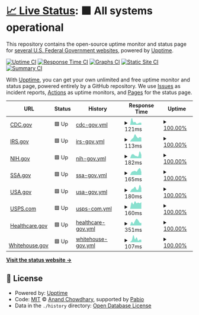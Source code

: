 # [📈 Live Status](https://derrick-roach.github.io/us-fed-gov-uptime): <!--live status--> **🟩 All systems operational**

This repository contains the open-source uptime monitor and status page for [several U.S. Federal Government websites](https://derrick-roach.github.io/us-fed-gov-uptime), powered by [Upptime](https://github.com/upptime/upptime).

[![Uptime CI](https://github.com/derrick-roach/us-fed-gov-uptime/workflows/Uptime%20CI/badge.svg)](https://github.com/derrick-roach/us-fed-gov-uptime/actions?query=workflow%3A%22Uptime+CI%22)
[![Response Time CI](https://github.com/derrick-roach/us-fed-gov-uptime/workflows/Response%20Time%20CI/badge.svg)](https://github.com/derrick-roach/us-fed-gov-uptime/actions?query=workflow%3A%22Response+Time+CI%22)
[![Graphs CI](https://github.com/derrick-roach/us-fed-gov-uptime/workflows/Graphs%20CI/badge.svg)](https://github.com/derrick-roach/us-fed-gov-uptime/actions?query=workflow%3A%22Graphs+CI%22)
[![Static Site CI](https://github.com/derrick-roach/us-fed-gov-uptime/workflows/Static%20Site%20CI/badge.svg)](https://github.com/derrick-roach/us-fed-gov-uptime/actions?query=workflow%3A%22Static+Site+CI%22)
[![Summary CI](https://github.com/derrick-roach/us-fed-gov-uptime/workflows/Summary%20CI/badge.svg)](https://github.com/derrick-roach/us-fed-gov-uptime/actions?query=workflow%3A%22Summary+CI%22)

With [Upptime](https://upptime.js.org), you can get your own unlimited and free uptime monitor and status page, powered entirely by a GitHub repository. We use [Issues](https://github.com/derrick-roach/us-fed-gov-uptime/issues) as incident reports, [Actions](https://github.com/derrick-roach/us-fed-gov-uptime/actions) as uptime monitors, and [Pages](https://derrick-roach.github.io/us-fed-gov-uptime) for the status page.

<!--start: status pages-->
<!-- This summary is generated by Upptime (https://github.com/upptime/upptime) -->
<!-- Do not edit this manually, your changes will be overwritten -->
<!-- prettier-ignore -->
| URL | Status | History | Response Time | Uptime |
| --- | ------ | ------- | ------------- | ------ |
| <img alt="" src="https://icons.duckduckgo.com/ip3/www.cdc.gov.ico" height="13"> [CDC.gov](https://www.cdc.gov) | 🟩 Up | [cdc-gov.yml](https://github.com/derrick-roach/us-fed-gov-uptime/commits/HEAD/history/cdc-gov.yml) | <details><summary><img alt="Response time graph" src="./graphs/cdc-gov/response-time-week.png" height="20"> 121ms</summary><br><a href="https://derrick-roach.github.io/us-fed-gov-uptime/history/cdc-gov"><img alt="Response time 134" src="https://img.shields.io/endpoint?url=https%3A%2F%2Fraw.githubusercontent.com%2Fderrick-roach%2Fus-fed-gov-uptime%2FHEAD%2Fapi%2Fcdc-gov%2Fresponse-time.json"></a><br><a href="https://derrick-roach.github.io/us-fed-gov-uptime/history/cdc-gov"><img alt="24-hour response time 87" src="https://img.shields.io/endpoint?url=https%3A%2F%2Fraw.githubusercontent.com%2Fderrick-roach%2Fus-fed-gov-uptime%2FHEAD%2Fapi%2Fcdc-gov%2Fresponse-time-day.json"></a><br><a href="https://derrick-roach.github.io/us-fed-gov-uptime/history/cdc-gov"><img alt="7-day response time 121" src="https://img.shields.io/endpoint?url=https%3A%2F%2Fraw.githubusercontent.com%2Fderrick-roach%2Fus-fed-gov-uptime%2FHEAD%2Fapi%2Fcdc-gov%2Fresponse-time-week.json"></a><br><a href="https://derrick-roach.github.io/us-fed-gov-uptime/history/cdc-gov"><img alt="30-day response time 108" src="https://img.shields.io/endpoint?url=https%3A%2F%2Fraw.githubusercontent.com%2Fderrick-roach%2Fus-fed-gov-uptime%2FHEAD%2Fapi%2Fcdc-gov%2Fresponse-time-month.json"></a><br><a href="https://derrick-roach.github.io/us-fed-gov-uptime/history/cdc-gov"><img alt="1-year response time 134" src="https://img.shields.io/endpoint?url=https%3A%2F%2Fraw.githubusercontent.com%2Fderrick-roach%2Fus-fed-gov-uptime%2FHEAD%2Fapi%2Fcdc-gov%2Fresponse-time-year.json"></a></details> | <details><summary><a href="https://derrick-roach.github.io/us-fed-gov-uptime/history/cdc-gov">100.00%</a></summary><a href="https://derrick-roach.github.io/us-fed-gov-uptime/history/cdc-gov"><img alt="All-time uptime 100.00%" src="https://img.shields.io/endpoint?url=https%3A%2F%2Fraw.githubusercontent.com%2Fderrick-roach%2Fus-fed-gov-uptime%2FHEAD%2Fapi%2Fcdc-gov%2Fuptime.json"></a><br><a href="https://derrick-roach.github.io/us-fed-gov-uptime/history/cdc-gov"><img alt="24-hour uptime 100.00%" src="https://img.shields.io/endpoint?url=https%3A%2F%2Fraw.githubusercontent.com%2Fderrick-roach%2Fus-fed-gov-uptime%2FHEAD%2Fapi%2Fcdc-gov%2Fuptime-day.json"></a><br><a href="https://derrick-roach.github.io/us-fed-gov-uptime/history/cdc-gov"><img alt="7-day uptime 100.00%" src="https://img.shields.io/endpoint?url=https%3A%2F%2Fraw.githubusercontent.com%2Fderrick-roach%2Fus-fed-gov-uptime%2FHEAD%2Fapi%2Fcdc-gov%2Fuptime-week.json"></a><br><a href="https://derrick-roach.github.io/us-fed-gov-uptime/history/cdc-gov"><img alt="30-day uptime 100.00%" src="https://img.shields.io/endpoint?url=https%3A%2F%2Fraw.githubusercontent.com%2Fderrick-roach%2Fus-fed-gov-uptime%2FHEAD%2Fapi%2Fcdc-gov%2Fuptime-month.json"></a><br><a href="https://derrick-roach.github.io/us-fed-gov-uptime/history/cdc-gov"><img alt="1-year uptime 100.00%" src="https://img.shields.io/endpoint?url=https%3A%2F%2Fraw.githubusercontent.com%2Fderrick-roach%2Fus-fed-gov-uptime%2FHEAD%2Fapi%2Fcdc-gov%2Fuptime-year.json"></a></details>
| <img alt="" src="https://icons.duckduckgo.com/ip3/www.irs.gov.ico" height="13"> [IRS.gov](https://www.irs.gov) | 🟩 Up | [irs-gov.yml](https://github.com/derrick-roach/us-fed-gov-uptime/commits/HEAD/history/irs-gov.yml) | <details><summary><img alt="Response time graph" src="./graphs/irs-gov/response-time-week.png" height="20"> 113ms</summary><br><a href="https://derrick-roach.github.io/us-fed-gov-uptime/history/irs-gov"><img alt="Response time 168" src="https://img.shields.io/endpoint?url=https%3A%2F%2Fraw.githubusercontent.com%2Fderrick-roach%2Fus-fed-gov-uptime%2FHEAD%2Fapi%2Firs-gov%2Fresponse-time.json"></a><br><a href="https://derrick-roach.github.io/us-fed-gov-uptime/history/irs-gov"><img alt="24-hour response time 102" src="https://img.shields.io/endpoint?url=https%3A%2F%2Fraw.githubusercontent.com%2Fderrick-roach%2Fus-fed-gov-uptime%2FHEAD%2Fapi%2Firs-gov%2Fresponse-time-day.json"></a><br><a href="https://derrick-roach.github.io/us-fed-gov-uptime/history/irs-gov"><img alt="7-day response time 113" src="https://img.shields.io/endpoint?url=https%3A%2F%2Fraw.githubusercontent.com%2Fderrick-roach%2Fus-fed-gov-uptime%2FHEAD%2Fapi%2Firs-gov%2Fresponse-time-week.json"></a><br><a href="https://derrick-roach.github.io/us-fed-gov-uptime/history/irs-gov"><img alt="30-day response time 145" src="https://img.shields.io/endpoint?url=https%3A%2F%2Fraw.githubusercontent.com%2Fderrick-roach%2Fus-fed-gov-uptime%2FHEAD%2Fapi%2Firs-gov%2Fresponse-time-month.json"></a><br><a href="https://derrick-roach.github.io/us-fed-gov-uptime/history/irs-gov"><img alt="1-year response time 168" src="https://img.shields.io/endpoint?url=https%3A%2F%2Fraw.githubusercontent.com%2Fderrick-roach%2Fus-fed-gov-uptime%2FHEAD%2Fapi%2Firs-gov%2Fresponse-time-year.json"></a></details> | <details><summary><a href="https://derrick-roach.github.io/us-fed-gov-uptime/history/irs-gov">100.00%</a></summary><a href="https://derrick-roach.github.io/us-fed-gov-uptime/history/irs-gov"><img alt="All-time uptime 100.00%" src="https://img.shields.io/endpoint?url=https%3A%2F%2Fraw.githubusercontent.com%2Fderrick-roach%2Fus-fed-gov-uptime%2FHEAD%2Fapi%2Firs-gov%2Fuptime.json"></a><br><a href="https://derrick-roach.github.io/us-fed-gov-uptime/history/irs-gov"><img alt="24-hour uptime 100.00%" src="https://img.shields.io/endpoint?url=https%3A%2F%2Fraw.githubusercontent.com%2Fderrick-roach%2Fus-fed-gov-uptime%2FHEAD%2Fapi%2Firs-gov%2Fuptime-day.json"></a><br><a href="https://derrick-roach.github.io/us-fed-gov-uptime/history/irs-gov"><img alt="7-day uptime 100.00%" src="https://img.shields.io/endpoint?url=https%3A%2F%2Fraw.githubusercontent.com%2Fderrick-roach%2Fus-fed-gov-uptime%2FHEAD%2Fapi%2Firs-gov%2Fuptime-week.json"></a><br><a href="https://derrick-roach.github.io/us-fed-gov-uptime/history/irs-gov"><img alt="30-day uptime 100.00%" src="https://img.shields.io/endpoint?url=https%3A%2F%2Fraw.githubusercontent.com%2Fderrick-roach%2Fus-fed-gov-uptime%2FHEAD%2Fapi%2Firs-gov%2Fuptime-month.json"></a><br><a href="https://derrick-roach.github.io/us-fed-gov-uptime/history/irs-gov"><img alt="1-year uptime 100.00%" src="https://img.shields.io/endpoint?url=https%3A%2F%2Fraw.githubusercontent.com%2Fderrick-roach%2Fus-fed-gov-uptime%2FHEAD%2Fapi%2Firs-gov%2Fuptime-year.json"></a></details>
| <img alt="" src="https://icons.duckduckgo.com/ip3/www.nih.gov.ico" height="13"> [NIH.gov](https://www.nih.gov) | 🟩 Up | [nih-gov.yml](https://github.com/derrick-roach/us-fed-gov-uptime/commits/HEAD/history/nih-gov.yml) | <details><summary><img alt="Response time graph" src="./graphs/nih-gov/response-time-week.png" height="20"> 182ms</summary><br><a href="https://derrick-roach.github.io/us-fed-gov-uptime/history/nih-gov"><img alt="Response time 319" src="https://img.shields.io/endpoint?url=https%3A%2F%2Fraw.githubusercontent.com%2Fderrick-roach%2Fus-fed-gov-uptime%2FHEAD%2Fapi%2Fnih-gov%2Fresponse-time.json"></a><br><a href="https://derrick-roach.github.io/us-fed-gov-uptime/history/nih-gov"><img alt="24-hour response time 175" src="https://img.shields.io/endpoint?url=https%3A%2F%2Fraw.githubusercontent.com%2Fderrick-roach%2Fus-fed-gov-uptime%2FHEAD%2Fapi%2Fnih-gov%2Fresponse-time-day.json"></a><br><a href="https://derrick-roach.github.io/us-fed-gov-uptime/history/nih-gov"><img alt="7-day response time 182" src="https://img.shields.io/endpoint?url=https%3A%2F%2Fraw.githubusercontent.com%2Fderrick-roach%2Fus-fed-gov-uptime%2FHEAD%2Fapi%2Fnih-gov%2Fresponse-time-week.json"></a><br><a href="https://derrick-roach.github.io/us-fed-gov-uptime/history/nih-gov"><img alt="30-day response time 221" src="https://img.shields.io/endpoint?url=https%3A%2F%2Fraw.githubusercontent.com%2Fderrick-roach%2Fus-fed-gov-uptime%2FHEAD%2Fapi%2Fnih-gov%2Fresponse-time-month.json"></a><br><a href="https://derrick-roach.github.io/us-fed-gov-uptime/history/nih-gov"><img alt="1-year response time 319" src="https://img.shields.io/endpoint?url=https%3A%2F%2Fraw.githubusercontent.com%2Fderrick-roach%2Fus-fed-gov-uptime%2FHEAD%2Fapi%2Fnih-gov%2Fresponse-time-year.json"></a></details> | <details><summary><a href="https://derrick-roach.github.io/us-fed-gov-uptime/history/nih-gov">100.00%</a></summary><a href="https://derrick-roach.github.io/us-fed-gov-uptime/history/nih-gov"><img alt="All-time uptime 99.98%" src="https://img.shields.io/endpoint?url=https%3A%2F%2Fraw.githubusercontent.com%2Fderrick-roach%2Fus-fed-gov-uptime%2FHEAD%2Fapi%2Fnih-gov%2Fuptime.json"></a><br><a href="https://derrick-roach.github.io/us-fed-gov-uptime/history/nih-gov"><img alt="24-hour uptime 100.00%" src="https://img.shields.io/endpoint?url=https%3A%2F%2Fraw.githubusercontent.com%2Fderrick-roach%2Fus-fed-gov-uptime%2FHEAD%2Fapi%2Fnih-gov%2Fuptime-day.json"></a><br><a href="https://derrick-roach.github.io/us-fed-gov-uptime/history/nih-gov"><img alt="7-day uptime 100.00%" src="https://img.shields.io/endpoint?url=https%3A%2F%2Fraw.githubusercontent.com%2Fderrick-roach%2Fus-fed-gov-uptime%2FHEAD%2Fapi%2Fnih-gov%2Fuptime-week.json"></a><br><a href="https://derrick-roach.github.io/us-fed-gov-uptime/history/nih-gov"><img alt="30-day uptime 100.00%" src="https://img.shields.io/endpoint?url=https%3A%2F%2Fraw.githubusercontent.com%2Fderrick-roach%2Fus-fed-gov-uptime%2FHEAD%2Fapi%2Fnih-gov%2Fuptime-month.json"></a><br><a href="https://derrick-roach.github.io/us-fed-gov-uptime/history/nih-gov"><img alt="1-year uptime 99.98%" src="https://img.shields.io/endpoint?url=https%3A%2F%2Fraw.githubusercontent.com%2Fderrick-roach%2Fus-fed-gov-uptime%2FHEAD%2Fapi%2Fnih-gov%2Fuptime-year.json"></a></details>
| <img alt="" src="https://icons.duckduckgo.com/ip3/www.ssa.gov.ico" height="13"> [SSA.gov](https://www.ssa.gov) | 🟩 Up | [ssa-gov.yml](https://github.com/derrick-roach/us-fed-gov-uptime/commits/HEAD/history/ssa-gov.yml) | <details><summary><img alt="Response time graph" src="./graphs/ssa-gov/response-time-week.png" height="20"> 165ms</summary><br><a href="https://derrick-roach.github.io/us-fed-gov-uptime/history/ssa-gov"><img alt="Response time 192" src="https://img.shields.io/endpoint?url=https%3A%2F%2Fraw.githubusercontent.com%2Fderrick-roach%2Fus-fed-gov-uptime%2FHEAD%2Fapi%2Fssa-gov%2Fresponse-time.json"></a><br><a href="https://derrick-roach.github.io/us-fed-gov-uptime/history/ssa-gov"><img alt="24-hour response time 115" src="https://img.shields.io/endpoint?url=https%3A%2F%2Fraw.githubusercontent.com%2Fderrick-roach%2Fus-fed-gov-uptime%2FHEAD%2Fapi%2Fssa-gov%2Fresponse-time-day.json"></a><br><a href="https://derrick-roach.github.io/us-fed-gov-uptime/history/ssa-gov"><img alt="7-day response time 165" src="https://img.shields.io/endpoint?url=https%3A%2F%2Fraw.githubusercontent.com%2Fderrick-roach%2Fus-fed-gov-uptime%2FHEAD%2Fapi%2Fssa-gov%2Fresponse-time-week.json"></a><br><a href="https://derrick-roach.github.io/us-fed-gov-uptime/history/ssa-gov"><img alt="30-day response time 171" src="https://img.shields.io/endpoint?url=https%3A%2F%2Fraw.githubusercontent.com%2Fderrick-roach%2Fus-fed-gov-uptime%2FHEAD%2Fapi%2Fssa-gov%2Fresponse-time-month.json"></a><br><a href="https://derrick-roach.github.io/us-fed-gov-uptime/history/ssa-gov"><img alt="1-year response time 192" src="https://img.shields.io/endpoint?url=https%3A%2F%2Fraw.githubusercontent.com%2Fderrick-roach%2Fus-fed-gov-uptime%2FHEAD%2Fapi%2Fssa-gov%2Fresponse-time-year.json"></a></details> | <details><summary><a href="https://derrick-roach.github.io/us-fed-gov-uptime/history/ssa-gov">100.00%</a></summary><a href="https://derrick-roach.github.io/us-fed-gov-uptime/history/ssa-gov"><img alt="All-time uptime 100.00%" src="https://img.shields.io/endpoint?url=https%3A%2F%2Fraw.githubusercontent.com%2Fderrick-roach%2Fus-fed-gov-uptime%2FHEAD%2Fapi%2Fssa-gov%2Fuptime.json"></a><br><a href="https://derrick-roach.github.io/us-fed-gov-uptime/history/ssa-gov"><img alt="24-hour uptime 100.00%" src="https://img.shields.io/endpoint?url=https%3A%2F%2Fraw.githubusercontent.com%2Fderrick-roach%2Fus-fed-gov-uptime%2FHEAD%2Fapi%2Fssa-gov%2Fuptime-day.json"></a><br><a href="https://derrick-roach.github.io/us-fed-gov-uptime/history/ssa-gov"><img alt="7-day uptime 100.00%" src="https://img.shields.io/endpoint?url=https%3A%2F%2Fraw.githubusercontent.com%2Fderrick-roach%2Fus-fed-gov-uptime%2FHEAD%2Fapi%2Fssa-gov%2Fuptime-week.json"></a><br><a href="https://derrick-roach.github.io/us-fed-gov-uptime/history/ssa-gov"><img alt="30-day uptime 100.00%" src="https://img.shields.io/endpoint?url=https%3A%2F%2Fraw.githubusercontent.com%2Fderrick-roach%2Fus-fed-gov-uptime%2FHEAD%2Fapi%2Fssa-gov%2Fuptime-month.json"></a><br><a href="https://derrick-roach.github.io/us-fed-gov-uptime/history/ssa-gov"><img alt="1-year uptime 100.00%" src="https://img.shields.io/endpoint?url=https%3A%2F%2Fraw.githubusercontent.com%2Fderrick-roach%2Fus-fed-gov-uptime%2FHEAD%2Fapi%2Fssa-gov%2Fuptime-year.json"></a></details>
| <img alt="" src="https://icons.duckduckgo.com/ip3/www.usa.gov.ico" height="13"> [USA.gov](https://www.usa.gov) | 🟩 Up | [usa-gov.yml](https://github.com/derrick-roach/us-fed-gov-uptime/commits/HEAD/history/usa-gov.yml) | <details><summary><img alt="Response time graph" src="./graphs/usa-gov/response-time-week.png" height="20"> 180ms</summary><br><a href="https://derrick-roach.github.io/us-fed-gov-uptime/history/usa-gov"><img alt="Response time 164" src="https://img.shields.io/endpoint?url=https%3A%2F%2Fraw.githubusercontent.com%2Fderrick-roach%2Fus-fed-gov-uptime%2FHEAD%2Fapi%2Fusa-gov%2Fresponse-time.json"></a><br><a href="https://derrick-roach.github.io/us-fed-gov-uptime/history/usa-gov"><img alt="24-hour response time 180" src="https://img.shields.io/endpoint?url=https%3A%2F%2Fraw.githubusercontent.com%2Fderrick-roach%2Fus-fed-gov-uptime%2FHEAD%2Fapi%2Fusa-gov%2Fresponse-time-day.json"></a><br><a href="https://derrick-roach.github.io/us-fed-gov-uptime/history/usa-gov"><img alt="7-day response time 180" src="https://img.shields.io/endpoint?url=https%3A%2F%2Fraw.githubusercontent.com%2Fderrick-roach%2Fus-fed-gov-uptime%2FHEAD%2Fapi%2Fusa-gov%2Fresponse-time-week.json"></a><br><a href="https://derrick-roach.github.io/us-fed-gov-uptime/history/usa-gov"><img alt="30-day response time 177" src="https://img.shields.io/endpoint?url=https%3A%2F%2Fraw.githubusercontent.com%2Fderrick-roach%2Fus-fed-gov-uptime%2FHEAD%2Fapi%2Fusa-gov%2Fresponse-time-month.json"></a><br><a href="https://derrick-roach.github.io/us-fed-gov-uptime/history/usa-gov"><img alt="1-year response time 164" src="https://img.shields.io/endpoint?url=https%3A%2F%2Fraw.githubusercontent.com%2Fderrick-roach%2Fus-fed-gov-uptime%2FHEAD%2Fapi%2Fusa-gov%2Fresponse-time-year.json"></a></details> | <details><summary><a href="https://derrick-roach.github.io/us-fed-gov-uptime/history/usa-gov">100.00%</a></summary><a href="https://derrick-roach.github.io/us-fed-gov-uptime/history/usa-gov"><img alt="All-time uptime 100.00%" src="https://img.shields.io/endpoint?url=https%3A%2F%2Fraw.githubusercontent.com%2Fderrick-roach%2Fus-fed-gov-uptime%2FHEAD%2Fapi%2Fusa-gov%2Fuptime.json"></a><br><a href="https://derrick-roach.github.io/us-fed-gov-uptime/history/usa-gov"><img alt="24-hour uptime 100.00%" src="https://img.shields.io/endpoint?url=https%3A%2F%2Fraw.githubusercontent.com%2Fderrick-roach%2Fus-fed-gov-uptime%2FHEAD%2Fapi%2Fusa-gov%2Fuptime-day.json"></a><br><a href="https://derrick-roach.github.io/us-fed-gov-uptime/history/usa-gov"><img alt="7-day uptime 100.00%" src="https://img.shields.io/endpoint?url=https%3A%2F%2Fraw.githubusercontent.com%2Fderrick-roach%2Fus-fed-gov-uptime%2FHEAD%2Fapi%2Fusa-gov%2Fuptime-week.json"></a><br><a href="https://derrick-roach.github.io/us-fed-gov-uptime/history/usa-gov"><img alt="30-day uptime 100.00%" src="https://img.shields.io/endpoint?url=https%3A%2F%2Fraw.githubusercontent.com%2Fderrick-roach%2Fus-fed-gov-uptime%2FHEAD%2Fapi%2Fusa-gov%2Fuptime-month.json"></a><br><a href="https://derrick-roach.github.io/us-fed-gov-uptime/history/usa-gov"><img alt="1-year uptime 100.00%" src="https://img.shields.io/endpoint?url=https%3A%2F%2Fraw.githubusercontent.com%2Fderrick-roach%2Fus-fed-gov-uptime%2FHEAD%2Fapi%2Fusa-gov%2Fuptime-year.json"></a></details>
| <img alt="" src="https://icons.duckduckgo.com/ip3/www.usps.com.ico" height="13"> [USPS.com](https://www.usps.com) | 🟩 Up | [usps-com.yml](https://github.com/derrick-roach/us-fed-gov-uptime/commits/HEAD/history/usps-com.yml) | <details><summary><img alt="Response time graph" src="./graphs/usps-com/response-time-week.png" height="20"> 160ms</summary><br><a href="https://derrick-roach.github.io/us-fed-gov-uptime/history/usps-com"><img alt="Response time 230" src="https://img.shields.io/endpoint?url=https%3A%2F%2Fraw.githubusercontent.com%2Fderrick-roach%2Fus-fed-gov-uptime%2FHEAD%2Fapi%2Fusps-com%2Fresponse-time.json"></a><br><a href="https://derrick-roach.github.io/us-fed-gov-uptime/history/usps-com"><img alt="24-hour response time 174" src="https://img.shields.io/endpoint?url=https%3A%2F%2Fraw.githubusercontent.com%2Fderrick-roach%2Fus-fed-gov-uptime%2FHEAD%2Fapi%2Fusps-com%2Fresponse-time-day.json"></a><br><a href="https://derrick-roach.github.io/us-fed-gov-uptime/history/usps-com"><img alt="7-day response time 160" src="https://img.shields.io/endpoint?url=https%3A%2F%2Fraw.githubusercontent.com%2Fderrick-roach%2Fus-fed-gov-uptime%2FHEAD%2Fapi%2Fusps-com%2Fresponse-time-week.json"></a><br><a href="https://derrick-roach.github.io/us-fed-gov-uptime/history/usps-com"><img alt="30-day response time 217" src="https://img.shields.io/endpoint?url=https%3A%2F%2Fraw.githubusercontent.com%2Fderrick-roach%2Fus-fed-gov-uptime%2FHEAD%2Fapi%2Fusps-com%2Fresponse-time-month.json"></a><br><a href="https://derrick-roach.github.io/us-fed-gov-uptime/history/usps-com"><img alt="1-year response time 230" src="https://img.shields.io/endpoint?url=https%3A%2F%2Fraw.githubusercontent.com%2Fderrick-roach%2Fus-fed-gov-uptime%2FHEAD%2Fapi%2Fusps-com%2Fresponse-time-year.json"></a></details> | <details><summary><a href="https://derrick-roach.github.io/us-fed-gov-uptime/history/usps-com">100.00%</a></summary><a href="https://derrick-roach.github.io/us-fed-gov-uptime/history/usps-com"><img alt="All-time uptime 100.00%" src="https://img.shields.io/endpoint?url=https%3A%2F%2Fraw.githubusercontent.com%2Fderrick-roach%2Fus-fed-gov-uptime%2FHEAD%2Fapi%2Fusps-com%2Fuptime.json"></a><br><a href="https://derrick-roach.github.io/us-fed-gov-uptime/history/usps-com"><img alt="24-hour uptime 100.00%" src="https://img.shields.io/endpoint?url=https%3A%2F%2Fraw.githubusercontent.com%2Fderrick-roach%2Fus-fed-gov-uptime%2FHEAD%2Fapi%2Fusps-com%2Fuptime-day.json"></a><br><a href="https://derrick-roach.github.io/us-fed-gov-uptime/history/usps-com"><img alt="7-day uptime 100.00%" src="https://img.shields.io/endpoint?url=https%3A%2F%2Fraw.githubusercontent.com%2Fderrick-roach%2Fus-fed-gov-uptime%2FHEAD%2Fapi%2Fusps-com%2Fuptime-week.json"></a><br><a href="https://derrick-roach.github.io/us-fed-gov-uptime/history/usps-com"><img alt="30-day uptime 100.00%" src="https://img.shields.io/endpoint?url=https%3A%2F%2Fraw.githubusercontent.com%2Fderrick-roach%2Fus-fed-gov-uptime%2FHEAD%2Fapi%2Fusps-com%2Fuptime-month.json"></a><br><a href="https://derrick-roach.github.io/us-fed-gov-uptime/history/usps-com"><img alt="1-year uptime 100.00%" src="https://img.shields.io/endpoint?url=https%3A%2F%2Fraw.githubusercontent.com%2Fderrick-roach%2Fus-fed-gov-uptime%2FHEAD%2Fapi%2Fusps-com%2Fuptime-year.json"></a></details>
| <img alt="" src="https://icons.duckduckgo.com/ip3/www.healthcare.gov.ico" height="13"> [Healthcare.gov](https://www.healthcare.gov) | 🟩 Up | [healthcare-gov.yml](https://github.com/derrick-roach/us-fed-gov-uptime/commits/HEAD/history/healthcare-gov.yml) | <details><summary><img alt="Response time graph" src="./graphs/healthcare-gov/response-time-week.png" height="20"> 351ms</summary><br><a href="https://derrick-roach.github.io/us-fed-gov-uptime/history/healthcare-gov"><img alt="Response time 358" src="https://img.shields.io/endpoint?url=https%3A%2F%2Fraw.githubusercontent.com%2Fderrick-roach%2Fus-fed-gov-uptime%2FHEAD%2Fapi%2Fhealthcare-gov%2Fresponse-time.json"></a><br><a href="https://derrick-roach.github.io/us-fed-gov-uptime/history/healthcare-gov"><img alt="24-hour response time 237" src="https://img.shields.io/endpoint?url=https%3A%2F%2Fraw.githubusercontent.com%2Fderrick-roach%2Fus-fed-gov-uptime%2FHEAD%2Fapi%2Fhealthcare-gov%2Fresponse-time-day.json"></a><br><a href="https://derrick-roach.github.io/us-fed-gov-uptime/history/healthcare-gov"><img alt="7-day response time 351" src="https://img.shields.io/endpoint?url=https%3A%2F%2Fraw.githubusercontent.com%2Fderrick-roach%2Fus-fed-gov-uptime%2FHEAD%2Fapi%2Fhealthcare-gov%2Fresponse-time-week.json"></a><br><a href="https://derrick-roach.github.io/us-fed-gov-uptime/history/healthcare-gov"><img alt="30-day response time 336" src="https://img.shields.io/endpoint?url=https%3A%2F%2Fraw.githubusercontent.com%2Fderrick-roach%2Fus-fed-gov-uptime%2FHEAD%2Fapi%2Fhealthcare-gov%2Fresponse-time-month.json"></a><br><a href="https://derrick-roach.github.io/us-fed-gov-uptime/history/healthcare-gov"><img alt="1-year response time 358" src="https://img.shields.io/endpoint?url=https%3A%2F%2Fraw.githubusercontent.com%2Fderrick-roach%2Fus-fed-gov-uptime%2FHEAD%2Fapi%2Fhealthcare-gov%2Fresponse-time-year.json"></a></details> | <details><summary><a href="https://derrick-roach.github.io/us-fed-gov-uptime/history/healthcare-gov">100.00%</a></summary><a href="https://derrick-roach.github.io/us-fed-gov-uptime/history/healthcare-gov"><img alt="All-time uptime 100.00%" src="https://img.shields.io/endpoint?url=https%3A%2F%2Fraw.githubusercontent.com%2Fderrick-roach%2Fus-fed-gov-uptime%2FHEAD%2Fapi%2Fhealthcare-gov%2Fuptime.json"></a><br><a href="https://derrick-roach.github.io/us-fed-gov-uptime/history/healthcare-gov"><img alt="24-hour uptime 100.00%" src="https://img.shields.io/endpoint?url=https%3A%2F%2Fraw.githubusercontent.com%2Fderrick-roach%2Fus-fed-gov-uptime%2FHEAD%2Fapi%2Fhealthcare-gov%2Fuptime-day.json"></a><br><a href="https://derrick-roach.github.io/us-fed-gov-uptime/history/healthcare-gov"><img alt="7-day uptime 100.00%" src="https://img.shields.io/endpoint?url=https%3A%2F%2Fraw.githubusercontent.com%2Fderrick-roach%2Fus-fed-gov-uptime%2FHEAD%2Fapi%2Fhealthcare-gov%2Fuptime-week.json"></a><br><a href="https://derrick-roach.github.io/us-fed-gov-uptime/history/healthcare-gov"><img alt="30-day uptime 100.00%" src="https://img.shields.io/endpoint?url=https%3A%2F%2Fraw.githubusercontent.com%2Fderrick-roach%2Fus-fed-gov-uptime%2FHEAD%2Fapi%2Fhealthcare-gov%2Fuptime-month.json"></a><br><a href="https://derrick-roach.github.io/us-fed-gov-uptime/history/healthcare-gov"><img alt="1-year uptime 100.00%" src="https://img.shields.io/endpoint?url=https%3A%2F%2Fraw.githubusercontent.com%2Fderrick-roach%2Fus-fed-gov-uptime%2FHEAD%2Fapi%2Fhealthcare-gov%2Fuptime-year.json"></a></details>
| <img alt="" src="https://icons.duckduckgo.com/ip3/www.whitehouse.gov.ico" height="13"> [Whitehouse.gov](https://www.whitehouse.gov) | 🟩 Up | [whitehouse-gov.yml](https://github.com/derrick-roach/us-fed-gov-uptime/commits/HEAD/history/whitehouse-gov.yml) | <details><summary><img alt="Response time graph" src="./graphs/whitehouse-gov/response-time-week.png" height="20"> 107ms</summary><br><a href="https://derrick-roach.github.io/us-fed-gov-uptime/history/whitehouse-gov"><img alt="Response time 143" src="https://img.shields.io/endpoint?url=https%3A%2F%2Fraw.githubusercontent.com%2Fderrick-roach%2Fus-fed-gov-uptime%2FHEAD%2Fapi%2Fwhitehouse-gov%2Fresponse-time.json"></a><br><a href="https://derrick-roach.github.io/us-fed-gov-uptime/history/whitehouse-gov"><img alt="24-hour response time 81" src="https://img.shields.io/endpoint?url=https%3A%2F%2Fraw.githubusercontent.com%2Fderrick-roach%2Fus-fed-gov-uptime%2FHEAD%2Fapi%2Fwhitehouse-gov%2Fresponse-time-day.json"></a><br><a href="https://derrick-roach.github.io/us-fed-gov-uptime/history/whitehouse-gov"><img alt="7-day response time 107" src="https://img.shields.io/endpoint?url=https%3A%2F%2Fraw.githubusercontent.com%2Fderrick-roach%2Fus-fed-gov-uptime%2FHEAD%2Fapi%2Fwhitehouse-gov%2Fresponse-time-week.json"></a><br><a href="https://derrick-roach.github.io/us-fed-gov-uptime/history/whitehouse-gov"><img alt="30-day response time 115" src="https://img.shields.io/endpoint?url=https%3A%2F%2Fraw.githubusercontent.com%2Fderrick-roach%2Fus-fed-gov-uptime%2FHEAD%2Fapi%2Fwhitehouse-gov%2Fresponse-time-month.json"></a><br><a href="https://derrick-roach.github.io/us-fed-gov-uptime/history/whitehouse-gov"><img alt="1-year response time 143" src="https://img.shields.io/endpoint?url=https%3A%2F%2Fraw.githubusercontent.com%2Fderrick-roach%2Fus-fed-gov-uptime%2FHEAD%2Fapi%2Fwhitehouse-gov%2Fresponse-time-year.json"></a></details> | <details><summary><a href="https://derrick-roach.github.io/us-fed-gov-uptime/history/whitehouse-gov">100.00%</a></summary><a href="https://derrick-roach.github.io/us-fed-gov-uptime/history/whitehouse-gov"><img alt="All-time uptime 100.00%" src="https://img.shields.io/endpoint?url=https%3A%2F%2Fraw.githubusercontent.com%2Fderrick-roach%2Fus-fed-gov-uptime%2FHEAD%2Fapi%2Fwhitehouse-gov%2Fuptime.json"></a><br><a href="https://derrick-roach.github.io/us-fed-gov-uptime/history/whitehouse-gov"><img alt="24-hour uptime 100.00%" src="https://img.shields.io/endpoint?url=https%3A%2F%2Fraw.githubusercontent.com%2Fderrick-roach%2Fus-fed-gov-uptime%2FHEAD%2Fapi%2Fwhitehouse-gov%2Fuptime-day.json"></a><br><a href="https://derrick-roach.github.io/us-fed-gov-uptime/history/whitehouse-gov"><img alt="7-day uptime 100.00%" src="https://img.shields.io/endpoint?url=https%3A%2F%2Fraw.githubusercontent.com%2Fderrick-roach%2Fus-fed-gov-uptime%2FHEAD%2Fapi%2Fwhitehouse-gov%2Fuptime-week.json"></a><br><a href="https://derrick-roach.github.io/us-fed-gov-uptime/history/whitehouse-gov"><img alt="30-day uptime 100.00%" src="https://img.shields.io/endpoint?url=https%3A%2F%2Fraw.githubusercontent.com%2Fderrick-roach%2Fus-fed-gov-uptime%2FHEAD%2Fapi%2Fwhitehouse-gov%2Fuptime-month.json"></a><br><a href="https://derrick-roach.github.io/us-fed-gov-uptime/history/whitehouse-gov"><img alt="1-year uptime 100.00%" src="https://img.shields.io/endpoint?url=https%3A%2F%2Fraw.githubusercontent.com%2Fderrick-roach%2Fus-fed-gov-uptime%2FHEAD%2Fapi%2Fwhitehouse-gov%2Fuptime-year.json"></a></details>

<!--end: status pages-->

[**Visit the status website →**](https://derrick-roach.github.io/us-fed-gov-uptime)

## 📄 License

- Powered by: [Upptime](https://github.com/upptime/upptime)
- Code: [MIT](./LICENSE) © [Anand Chowdhary](https://anandchowdhary.com), supported by [Pabio](https://pabio.com)
- Data in the `./history` directory: [Open Database License](https://opendatacommons.org/licenses/odbl/1-0/)
